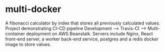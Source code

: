 # multi-docker
A fibonacci calculator by index that stores all previously calculated values.
Project demonstrating CI-CD pipeline Development --> Travis-CI --> Multi-container deployment on AWS Beanstalk.
Servers include Nginx, React front-end server, a worker back-end service, postgres and a redis docker image to store values.
